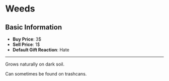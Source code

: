 # Weeds

## Basic Information

- **Buy Price**: 3$
- **Sell Price**: 1$
- **Default Gift Reaction**: Hate

---
Grows naturally on dark soil.

Can sometimes be found on trashcans.
